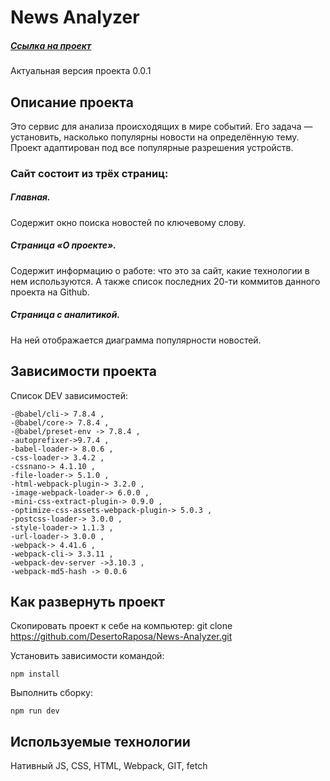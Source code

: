 # News Analyzer

##### [Ссылка на проект](https://desertoraposa.github.io/News-Analyzer/) 

Актуальная версия проекта 0.0.1

## Описание проекта

Это сервис для анализа происходящих в мире событий. Его задача — установить, насколько популярны новости на определённую тему.
Проект адаптирован под все популярные разрешения устройств.

### Сайт состоит из трёх страниц:
##### Главная. 
Содержит окно поиска новостей по ключевому слову. 
##### Страница «О проекте».
Содержит информацию о работе: что это за сайт, какие технологии в нем используются. А также список последних 20-ти коммитов данного проекта на Github.
##### Страница с аналитикой. 
На ней отображается диаграмма популярности новостей.

## Зависимости проекта

Список DEV зависимостей: 

    -@babel/cli-> 7.8.4 ,
    -@babel/core-> 7.8.4 ,
    -@babel/preset-env -> 7.8.4 ,
    -autoprefixer->9.7.4 ,
    -babel-loader-> 8.0.6 ,
    -css-loader-> 3.4.2 ,
    -cssnano-> 4.1.10 ,
    -file-loader-> 5.1.0 ,
    -html-webpack-plugin-> 3.2.0 ,
    -image-webpack-loader-> 6.0.0 ,
    -mini-css-extract-plugin-> 0.9.0 ,
    -optimize-css-assets-webpack-plugin-> 5.0.3 ,
    -postcss-loader-> 3.0.0 ,
    -style-loader-> 1.1.3 ,
    -url-loader-> 3.0.0 ,
    -webpack-> 4.41.6 ,
    -webpack-cli-> 3.3.11 ,
    -webpack-dev-server ->3.10.3 ,
    -webpack-md5-hash -> 0.0.6

## Как развернуть проект

Cкопировать проект к себе на компьютер: git clone https://github.com/DesertoRaposa/News-Analyzer.git 

Установить зависимости командой: 

    npm install

Выполнить сборку:
    
    npm run dev

## Используемые технологии
Нативный JS, CSS, HTML, Webpack, GIT, fetch

